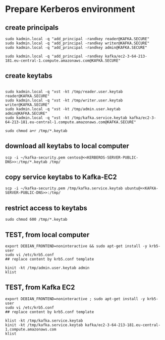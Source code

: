 # Prepare Kerberos environment
## create principals
```
sudo kadmin.local -q "add_principal -randkey reader@KAFKA.SECURE"
sudo kadmin.local -q "add_principal -randkey writer@KAFKA.SECURE"
sudo kadmin.local -q "add_principal -randkey admin@KAFKA.SECURE"

sudo kadmin.local -q "add_principal -randkey kafka/ec2-3-64-213-181.eu-central-1.compute.amazonaws.com@KAFKA.SECURE"
```
## create keytabs
```

sudo kadmin.local -q "xst -kt /tmp/reader.user.keytab reader@KAFKA.SECURE"
sudo kadmin.local -q "xst -kt /tmp/writer.user.keytab writer@KAFKA.SECURE"
sudo kadmin.local -q "xst -kt /tmp/admin.user.keytab admin@KAFKA.SECURE"
sudo kadmin.local -q "xst -kt /tmp/kafka.service.keytab kafka/ec2-3-64-213-181.eu-central-1.compute.amazonaws.com@KAFKA.SECURE"

sudo chmod a+r /tmp/*.keytab
```

## download all keytabs to local computer
```
scp -i ~/kafka-security.pem centos@<<KERBEROS-SERVER-PUBLIC-DNS>>:/tmp/*.keytab /tmp/
```
## copy service keytabs to Kafka-EC2
```
scp -i ~/kafka-security.pem /tmp/kafka.service.keytab ubuntu@<<KAFKA-SERVER-PUBLIC-DNS>>:/tmp/
```
## restrict access to keytabs
```
sudo chmod 600 /tmp/*.keytab
```
## TEST, from local computer
```
export DEBIAN_FRONTEND=noninteractive && sudo apt-get install -y krb5-user
sudo vi /etc/krb5.conf
## replace content by krb5.conf template

kinit -kt /tmp/admin.user.keytab admin
klist
```
## TEST, from Kafka EC2
```
export DEBIAN_FRONTEND=noninteractive ; sudo apt-get install -y krb5-user
sudo vi /etc/krb5.conf
## replace content by krb5.conf template

klist -kt /tmp/kafka.service.keytab
kinit -kt /tmp/kafka.service.keytab kafka/ec2-3-64-213-181.eu-central-1.compute.amazonaws.com
klist
```
